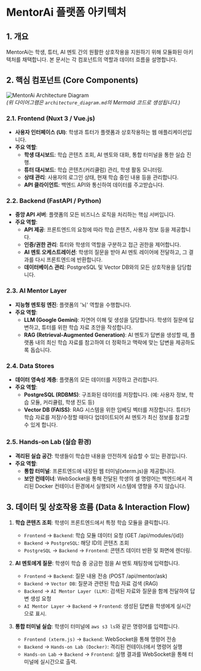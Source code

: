 # MentorAi 플랫폼 아키텍처

## 1. 개요

MentorAi는 학생, 튜터, AI 멘토 간의 원활한 상호작용을 지원하기 위해 모듈화된 아키텍처를 채택합니다. 본 문서는 각 컴포넌트의 역할과 데이터 흐름을 설명합니다.

## 2. 핵심 컴포넌트 (Core Components)

![MentorAi Architecture Diagram](architecture_diagram.svg)  
*(위 다이어그램은 `architecture_diagram.md`의 Mermaid 코드로 생성됩니다.)*

### 2.1. Frontend (Nuxt 3 / Vue.js)

- **사용자 인터페이스 (UI)**: 학생과 튜터가 플랫폼과 상호작용하는 웹 애플리케이션입니다.
- **주요 역할**:
    - **학생 대시보드**: 학습 콘텐츠 조회, AI 멘토와 대화, 통합 터미널을 통한 실습 진행.
    - **튜터 대시보드**: 학습 콘텐츠(커리큘럼) 관리, 학생 활동 모니터링.
    - **상태 관리**: 사용자의 로그인 상태, 현재 학습 중인 내용 등을 관리합니다.
    - **API 클라이언트**: 백엔드 API와 통신하여 데이터를 주고받습니다.

### 2.2. Backend (FastAPI / Python)

- **중앙 API 서버**: 플랫폼의 모든 비즈니스 로직을 처리하는 핵심 서버입니다.
- **주요 역할**:
    - **API 제공**: 프론트엔드의 요청에 따라 학습 콘텐츠, 사용자 정보 등을 제공합니다.
    - **인증/권한 관리**: 튜터와 학생의 역할을 구분하고 접근 권한을 제어합니다.
    - **AI 멘토 오케스트레이션**: 학생의 질문을 받아 AI 멘토 레이어에 전달하고, 그 결과를 다시 프론트엔드에 반환합니다.
    - **데이터베이스 관리**: PostgreSQL 및 Vector DB와의 모든 상호작용을 담당합니다.

### 2.3. AI Mentor Layer

- **지능형 멘토링 엔진**: 플랫폼의 '뇌' 역할을 수행합니다.
- **주요 역할**:
    - **LLM (Google Gemini)**: 자연어 이해 및 생성을 담당합니다. 학생의 질문에 답변하고, 튜터를 위한 학습 자료 초안을 작성합니다.
    - **RAG (Retrieval-Augmented Generation)**: AI 멘토가 답변을 생성할 때, 플랫폼 내의 최신 학습 자료를 참고하여 더 정확하고 맥락에 맞는 답변을 제공하도록 돕습니다.

### 2.4. Data Stores

- **데이터 영속성 계층**: 플랫폼의 모든 데이터를 저장하고 관리합니다.
- **주요 역할**:
    - **PostgreSQL (RDBMS)**: 구조화된 데이터를 저장합니다. (예: 사용자 정보, 학습 모듈, 커리큘럼, 학생 진도 등)
    - **Vector DB (FAISS)**: RAG 시스템을 위한 임베딩 벡터를 저장합니다. 튜터가 학습 자료를 저장/수정할 때마다 업데이트되어 AI 멘토가 최신 정보를 참고할 수 있게 합니다.

### 2.5. Hands-on Lab (실습 환경)

- **격리된 실습 공간**: 학생들이 학습한 내용을 안전하게 실습할 수 있는 환경입니다.
- **주요 역할**:
    - **통합 터미널**: 프론트엔드에 내장된 웹 터미널(xterm.js)을 제공합니다.
    - **보안 컨테이너**: WebSocket을 통해 전달된 학생의 셸 명령어는 백엔드에서 격리된 Docker 컨테이너 환경에서 실행되어 시스템에 영향을 주지 않습니다.

## 3. 데이터 및 상호작용 흐름 (Data & Interaction Flow)

1.  **학습 콘텐츠 조회**: 학생이 프론트엔드에서 특정 학습 모듈을 클릭합니다.
    - `Frontend` -> `Backend`: 학습 모듈 데이터 요청 (GET /api/modules/{id})
    - `Backend` -> `PostgreSQL`: 해당 ID의 콘텐츠 조회
    - `PostgreSQL` -> `Backend` -> `Frontend`: 콘텐츠 데이터 반환 및 화면에 렌더링.

2.  **AI 멘토에게 질문**: 학생이 학습 중 궁금한 점을 AI 멘토 채팅창에 입력합니다.
    - `Frontend` -> `Backend`: 질문 내용 전송 (POST /api/mentor/ask)
    - `Backend` -> `Vector DB`: 질문과 관련된 학습 자료 검색 (RAG)
    - `Backend` -> `AI Mentor Layer (LLM)`: 검색된 자료와 질문을 함께 전달하여 답변 생성 요청
    - `AI Mentor Layer` -> `Backend` -> `Frontend`: 생성된 답변을 학생에게 실시간으로 표시.

3.  **통합 터미널 실습**: 학생이 터미널에 `aws s3 ls`와 같은 명령어를 입력합니다.
    - `Frontend (xterm.js)` -> `Backend`: WebSocket을 통해 명령어 전송
    - `Backend` -> `Hands-on Lab (Docker)`: 격리된 컨테이너에서 명령어 실행
    - `Hands-on Lab` -> `Backend` -> `Frontend`: 실행 결과를 WebSocket을 통해 터미널에 실시간으로 출력.